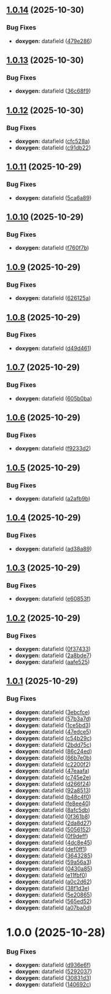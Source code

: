 ## [1.0.14](https://github.com/iahve-space/protolib/compare/v1.0.13...v1.0.14) (2025-10-30)


### Bug Fixes

* **doxygen:** datafield ([479e286](https://github.com/iahve-space/protolib/commit/479e286d232f5a94c80cd5b6be57892f05061947))

## [1.0.13](https://github.com/iahve-space/protolib/compare/v1.0.12...v1.0.13) (2025-10-30)


### Bug Fixes

* **doxygen:** datafield ([36c68f9](https://github.com/iahve-space/protolib/commit/36c68f9a9c4b49f17ab80867d88154c8ddd26b81))

## [1.0.12](https://github.com/iahve-space/protolib/compare/v1.0.11...v1.0.12) (2025-10-30)


### Bug Fixes

* **doxygen:** datafield ([cfc528a](https://github.com/iahve-space/protolib/commit/cfc528a467eaf91aeb3b097a2c184f7234fb02fc))
* **doxygen:** datafield ([c91db22](https://github.com/iahve-space/protolib/commit/c91db22b4fa61540a43f5bf26acc42030ca62cc8))

## [1.0.11](https://github.com/iahve-space/protolib/compare/v1.0.10...v1.0.11) (2025-10-29)


### Bug Fixes

* **doxygen:** datafield ([5ca6a89](https://github.com/iahve-space/protolib/commit/5ca6a89053a6e16c41b56825acd1248fb01fcb4d))

## [1.0.10](https://github.com/iahve-space/protolib/compare/v1.0.9...v1.0.10) (2025-10-29)


### Bug Fixes

* **doxygen:** datafield ([f760f7b](https://github.com/iahve-space/protolib/commit/f760f7b3c5f18bb766b095b21205f15e2c8d8f28))

## [1.0.9](https://github.com/iahve-space/protolib/compare/v1.0.8...v1.0.9) (2025-10-29)


### Bug Fixes

* **doxygen:** datafield ([626125a](https://github.com/iahve-space/protolib/commit/626125a00bbfa1ff087d69b6544284c13820fcba))

## [1.0.8](https://github.com/iahve-space/protolib/compare/v1.0.7...v1.0.8) (2025-10-29)


### Bug Fixes

* **doxygen:** datafield ([d49d461](https://github.com/iahve-space/protolib/commit/d49d4615d1e7c47fb342e889df91cbf949e13d5e))

## [1.0.7](https://github.com/iahve-space/protolib/compare/v1.0.6...v1.0.7) (2025-10-29)


### Bug Fixes

* **doxygen:** datafield ([605b0ba](https://github.com/iahve-space/protolib/commit/605b0bab1267a0806f4c6a8839842cd153d729ff))

## [1.0.6](https://github.com/iahve-space/protolib/compare/v1.0.5...v1.0.6) (2025-10-29)


### Bug Fixes

* **doxygen:** datafield ([f9233d2](https://github.com/iahve-space/protolib/commit/f9233d2d68179c60f627c5d79f2f6318aee2abcb))

## [1.0.5](https://github.com/iahve-space/protolib/compare/v1.0.4...v1.0.5) (2025-10-29)


### Bug Fixes

* **doxygen:** datafield ([a2afb9b](https://github.com/iahve-space/protolib/commit/a2afb9b5b58906b2d8181c63a0a51a1dfcce573f))

## [1.0.4](https://github.com/iahve-space/protolib/compare/v1.0.3...v1.0.4) (2025-10-29)


### Bug Fixes

* **doxygen:** datafield ([ad38a89](https://github.com/iahve-space/protolib/commit/ad38a8907d023ab3d94be7119aac5be5b70c77b7))

## [1.0.3](https://github.com/iahve-space/protolib/compare/v1.0.2...v1.0.3) (2025-10-29)


### Bug Fixes

* **doxygen:** datafield ([e60853f](https://github.com/iahve-space/protolib/commit/e60853f67a6cd6284c0605ccb65410944ffb6669))

## [1.0.2](https://github.com/iahve-space/protolib/compare/v1.0.1...v1.0.2) (2025-10-29)


### Bug Fixes

* **doxygen:** datafield ([0f37433](https://github.com/iahve-space/protolib/commit/0f37433d7a17437d37f4d565d50513d35e495bf3))
* **doxygen:** datafield ([2a8bde7](https://github.com/iahve-space/protolib/commit/2a8bde76e951e44574d4f7b79de354aa7c783d86))
* **doxygen:** datafield ([aafe525](https://github.com/iahve-space/protolib/commit/aafe525328dff65c91b52548d908986b1dc3232d))

## [1.0.1](https://github.com/iahve-space/protolib/compare/v1.0.0...v1.0.1) (2025-10-29)


### Bug Fixes

* **doxygen:** datafield ([3ebcfce](https://github.com/iahve-space/protolib/commit/3ebcfce1ef549b57d1278cc0be8a07411173b756))
* **doxygen:** datafield ([57b3a7d](https://github.com/iahve-space/protolib/commit/57b3a7d15f2dd16aa110106a6d7c647c0161c33c))
* **doxygen:** datafield ([1ce5bd3](https://github.com/iahve-space/protolib/commit/1ce5bd30801e36fb725482a9fdd969838658812a))
* **doxygen:** datafield ([47edce5](https://github.com/iahve-space/protolib/commit/47edce50dac406c8bf70d7e0698642e5473179b8))
* **doxygen:** datafield ([c54b29c](https://github.com/iahve-space/protolib/commit/c54b29c91d0010a3da2c453cfa8a85cd100c26df))
* **doxygen:** datafield ([2bdd75c](https://github.com/iahve-space/protolib/commit/2bdd75c167f99a1b5f345e2899186c4e953f3b02))
* **doxygen:** datafield ([86c24ed](https://github.com/iahve-space/protolib/commit/86c24edac2cc1c384dcf0dca35c9146602f4e290))
* **doxygen:** datafield ([66b7e0b](https://github.com/iahve-space/protolib/commit/66b7e0b5865c07233df0eef8c1b47b67085a31e0))
* **doxygen:** datafield ([c2200f2](https://github.com/iahve-space/protolib/commit/c2200f28d6372b3716be8b776ed6d5fa0cefdc1a))
* **doxygen:** datafield ([47eaafa](https://github.com/iahve-space/protolib/commit/47eaafa22303b330ad958393ff3a69352e51fafe))
* **doxygen:** datafield ([c745e2e](https://github.com/iahve-space/protolib/commit/c745e2eef2a09376a7a752c5c69f9fb5a85ce7ae))
* **doxygen:** datafield ([d266f24](https://github.com/iahve-space/protolib/commit/d266f2465119a46c0dc61cbf52859c848c3bcbaa))
* **doxygen:** datafield ([92a8513](https://github.com/iahve-space/protolib/commit/92a85133ee5481d07d931e70bbf213b5ff73f0a3))
* **doxygen:** datafield ([b48c4f0](https://github.com/iahve-space/protolib/commit/b48c4f061ef50db7bc82d5d6c5806cdf822ccce8))
* **doxygen:** datafield ([fe8ee40](https://github.com/iahve-space/protolib/commit/fe8ee40fde17067f3022c3743dc2739ef5468a2a))
* **doxygen:** datafield ([8afc5db](https://github.com/iahve-space/protolib/commit/8afc5dbf1a666120dd03441fe5d247244be5f85b))
* **doxygen:** datafield ([0f361b8](https://github.com/iahve-space/protolib/commit/0f361b805df568c96b0f17b7d5aeb0693850af10))
* **doxygen:** datafield ([2da8d27](https://github.com/iahve-space/protolib/commit/2da8d279584028dbda60d72f0d19da99bf05735e))
* **doxygen:** datafield ([5056152](https://github.com/iahve-space/protolib/commit/5056152d981086741ed295af8bfc4d259ed05038))
* **doxygen:** datafield ([0f9deff](https://github.com/iahve-space/protolib/commit/0f9deff3b4f1bf38f6ba82912dfb0d2b447f398b))
* **doxygen:** datafield ([4dc8e45](https://github.com/iahve-space/protolib/commit/4dc8e45a6f2fded367751e5991beb7def67f4f9d))
* **doxygen:** datafield ([def0ff1](https://github.com/iahve-space/protolib/commit/def0ff1d03113638124691241ef88a81e44663c0))
* **doxygen:** datafield ([3643285](https://github.com/iahve-space/protolib/commit/3643285f466049c8c466f9d8cf3ea30362ba48fe))
* **doxygen:** datafield ([59a56a3](https://github.com/iahve-space/protolib/commit/59a56a348c100a03336480917a81ca793488dc2f))
* **doxygen:** datafield ([0430a85](https://github.com/iahve-space/protolib/commit/0430a857bdb3e3967ad60b849242e137f84db83f))
* **doxygen:** datafield ([e11fbf0](https://github.com/iahve-space/protolib/commit/e11fbf04f168733079914b5b34b6e6f584490a3b))
* **doxygen:** datafield ([a0c2d62](https://github.com/iahve-space/protolib/commit/a0c2d62843a1699e3eb874bed71af44ec8f189c6))
* **doxygen:** datafield ([38f1d3e](https://github.com/iahve-space/protolib/commit/38f1d3e894a202e48c286b4b5631fc2e042293f6))
* **doxygen:** datafield ([5e20865](https://github.com/iahve-space/protolib/commit/5e2086589d905ee592005ddc7638dade060f7b29))
* **doxygen:** datafield ([565ed52](https://github.com/iahve-space/protolib/commit/565ed52e2981a73ef2ccdf45d33a2b3225ddb7ff))
* **doxygen:** datafield ([a07ba0d](https://github.com/iahve-space/protolib/commit/a07ba0dbc0fbdbdfa0e3888f7daffa65777f4ce7))

# 1.0.0 (2025-10-28)


### Bug Fixes

* **doxygen:** datafield ([d936e6f](https://github.com/iahve-space/protolib/commit/d936e6f03443fc00ede70a05b57526d47fdd3561))
* **doxygen:** datafield ([5292037](https://github.com/iahve-space/protolib/commit/52920377e2aa9ed1197fd2aea675b2f49e0315d9))
* **doxygen:** datafield ([30831d3](https://github.com/iahve-space/protolib/commit/30831d3d769d087d1b9e2e561ff1b381198c991b))
* **doxygen:** datafield ([140692c](https://github.com/iahve-space/protolib/commit/140692ce17eebb3866866188c5c1e6acab2bb1d8))
